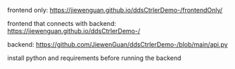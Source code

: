 frontend only: https://jiewenguan.github.io/ddsCtrlerDemo-/frontendOnly/

frontend that connects with backend: https://jiewenguan.github.io/ddsCtrlerDemo-/

backend: https://github.com/JiewenGuan/ddsCtrlerDemo-/blob/main/api.py

install python and requirements before running the backend
